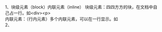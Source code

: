 1、块级元素（block）内联元素（inline）
块级元素：四四方方的块，在文档中自己占一行。如<div\><p\>  
内联元素：（行内元素）多个内联元素，可以在一行显示。如<span><img>  
2、
